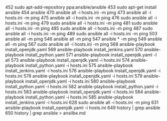   452  sudo apt-add-repository ppa:ansible/ansible
  453  sudo apt-get install ansible
  454  ansible
  470  ansible all -i hosts.ini -m ping
  473  ansible all -i hosts.ini -m ping
  475  ansible all -i hosts.ini -m ping
  476  sudo ansible all -i hosts.ini -m ping
  479  sudo ansible all -i hosts.ini -m ping
  481  sudo ansible all -i hosts.ini -m ping
  485  sudo ansible all -i hosts.ini -m ping
  487  sudo ansible all -i hosts.ini -m ping
  489  sudo ansible all -i hosts.ini -m ping
  503  ansible all -m ping
  546  ansible all -m ping
  547  ansible * -m ping
  549  ansible all -m ping
  567  sudo ansible all -i hosts.ini -m ping
  568  ansible-playbook install_openjdk.yaml
  569  ansible-playbook install_jenkins.yaml
  570  ansible-playbook install_python.yaml
  571  ansible-playbook install_openjdk.yaml -l all 
  573  ansible-playbook install_openjdk.yaml -i hosts.ini 
  574  ansible-playbook install_python.yaml -i hosts.ini 
  575  ansible-playbook install_jenkins.yaml -i hosts.ini 
  576  ansible-playbook install_openjdk.yaml -i hosts.ini 
  578  ansible-playbook install_openjdk.yaml -i hosts.ini 
  579  ansible-playbook install_openjdk.yaml -i hosts.ini
  580  ansible-playbook install_python.yaml -i hosts.ini 
  582  ansible-playbook install_python.yaml -i hosts.ini 
  583  ansible-playbook install_openjdk.yaml -i hosts.ini
  584  ansible-playbook install_python.yaml -i hosts.ini 
  585  ansible-playbook install_jenkins.yaml -i hosts.ini 
  628  sudo ansible all -i hosts.ini -m ping
  631  ansible-playbook install_openjdk.yaml -i hosts.ini
  649  history | grep ansible 
  650  history | grep ansible > ansilbe.md
